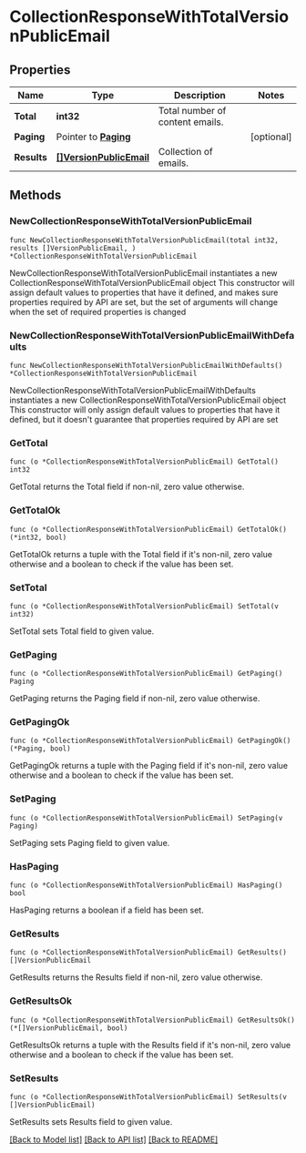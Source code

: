 # CollectionResponseWithTotalVersionPublicEmail

## Properties

Name | Type | Description | Notes
------------ | ------------- | ------------- | -------------
**Total** | **int32** | Total number of content emails. | 
**Paging** | Pointer to [**Paging**](Paging.md) |  | [optional] 
**Results** | [**[]VersionPublicEmail**](VersionPublicEmail.md) | Collection of emails. | 

## Methods

### NewCollectionResponseWithTotalVersionPublicEmail

`func NewCollectionResponseWithTotalVersionPublicEmail(total int32, results []VersionPublicEmail, ) *CollectionResponseWithTotalVersionPublicEmail`

NewCollectionResponseWithTotalVersionPublicEmail instantiates a new CollectionResponseWithTotalVersionPublicEmail object
This constructor will assign default values to properties that have it defined,
and makes sure properties required by API are set, but the set of arguments
will change when the set of required properties is changed

### NewCollectionResponseWithTotalVersionPublicEmailWithDefaults

`func NewCollectionResponseWithTotalVersionPublicEmailWithDefaults() *CollectionResponseWithTotalVersionPublicEmail`

NewCollectionResponseWithTotalVersionPublicEmailWithDefaults instantiates a new CollectionResponseWithTotalVersionPublicEmail object
This constructor will only assign default values to properties that have it defined,
but it doesn't guarantee that properties required by API are set

### GetTotal

`func (o *CollectionResponseWithTotalVersionPublicEmail) GetTotal() int32`

GetTotal returns the Total field if non-nil, zero value otherwise.

### GetTotalOk

`func (o *CollectionResponseWithTotalVersionPublicEmail) GetTotalOk() (*int32, bool)`

GetTotalOk returns a tuple with the Total field if it's non-nil, zero value otherwise
and a boolean to check if the value has been set.

### SetTotal

`func (o *CollectionResponseWithTotalVersionPublicEmail) SetTotal(v int32)`

SetTotal sets Total field to given value.


### GetPaging

`func (o *CollectionResponseWithTotalVersionPublicEmail) GetPaging() Paging`

GetPaging returns the Paging field if non-nil, zero value otherwise.

### GetPagingOk

`func (o *CollectionResponseWithTotalVersionPublicEmail) GetPagingOk() (*Paging, bool)`

GetPagingOk returns a tuple with the Paging field if it's non-nil, zero value otherwise
and a boolean to check if the value has been set.

### SetPaging

`func (o *CollectionResponseWithTotalVersionPublicEmail) SetPaging(v Paging)`

SetPaging sets Paging field to given value.

### HasPaging

`func (o *CollectionResponseWithTotalVersionPublicEmail) HasPaging() bool`

HasPaging returns a boolean if a field has been set.

### GetResults

`func (o *CollectionResponseWithTotalVersionPublicEmail) GetResults() []VersionPublicEmail`

GetResults returns the Results field if non-nil, zero value otherwise.

### GetResultsOk

`func (o *CollectionResponseWithTotalVersionPublicEmail) GetResultsOk() (*[]VersionPublicEmail, bool)`

GetResultsOk returns a tuple with the Results field if it's non-nil, zero value otherwise
and a boolean to check if the value has been set.

### SetResults

`func (o *CollectionResponseWithTotalVersionPublicEmail) SetResults(v []VersionPublicEmail)`

SetResults sets Results field to given value.



[[Back to Model list]](../README.md#documentation-for-models) [[Back to API list]](../README.md#documentation-for-api-endpoints) [[Back to README]](../README.md)


